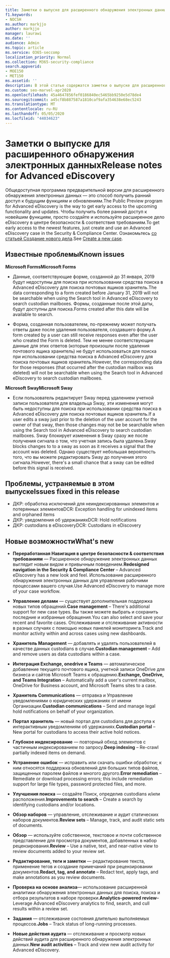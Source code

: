 ```yaml
---
title: Заметки о выпуске для расширенного обнаружения электронных данных
f1.keywords:
- NOCSH
ms.author: markjjo
author: markjjo
manager: laurawi
ms.date: ''
audience: Admin
ms.topic: article
ms.service: O365-seccomp
localization_priority: Normal
ms.collection: M365-security-compliance
search.appverid:
- MOE150
- MET150
ms.assetid: ''
description: В этой статье содержатся заметки о выпуске для расширенного обнаружения электронных данных, включая известные проблемы, исправленные проблемы и новые функции.
ms.custom: seo-marvel-apr2020
ms.openlocfilehash: 45a4647856fef0186840ec5465bb9250e5d78de4
ms.sourcegitcommit: a45cf8b887587a1810caf9afa354638e68ec5243
ms.translationtype: MT
ms.contentlocale: ru-RU
ms.lasthandoff: 05/05/2020
ms.locfileid: "44034623"
---
```

# <a name="release-notes-for-advanced-ediscovery"></a><span data-ttu-id="4bfcd-103">Заметки о выпуске для расширенного обнаружения электронных данных</span><span class="sxs-lookup"><span data-stu-id="4bfcd-103">Release notes for Advanced eDiscovery</span></span>

<span data-ttu-id="4bfcd-104">Общедоступная программа предварительной версии для расширенного обнаружения электронных данных — это способ получить ранний доступ к будущим функциям и обновлениям.</span><span class="sxs-lookup"><span data-stu-id="4bfcd-104">The Public Preview program for Advanced eDiscovery is the way to get early access to the upcoming functionality and updates.</span></span> <span data-ttu-id="4bfcd-105">Чтобы получить более ранний доступ к новейшим функциям, просто создайте и используйте расширенное дело eDiscovery в центре безопасности & соответствия требованиям.</span><span class="sxs-lookup"><span data-stu-id="4bfcd-105">To get early access to the newest features, just create and use an Advanced eDiscovery case in the Security & Compliance Center.</span></span> <span data-ttu-id="4bfcd-106">Ознакомьтесь [со статьей Создание нового дела](create-new-ediscovery-case.md).</span><span class="sxs-lookup"><span data-stu-id="4bfcd-106">See [Create a new case](create-new-ediscovery-case.md).</span></span>

## <a name="known-issues"></a><span data-ttu-id="4bfcd-107">Известные проблемы</span><span class="sxs-lookup"><span data-stu-id="4bfcd-107">Known issues</span></span>

<span data-ttu-id="4bfcd-108">**Microsoft Forms**</span><span class="sxs-lookup"><span data-stu-id="4bfcd-108">**Microsoft Forms**</span></span>

- <span data-ttu-id="4bfcd-109">Данные, соответствующие форме, созданной до 31 января, 2019 будут недоступны для поиска при использовании средства поиска в Advanced eDiscovery для поиска почтовых ящиков хранитель.</span><span class="sxs-lookup"><span data-stu-id="4bfcd-109">The data corresponding to a form created before January 31, 2019 will not be searchable when using the Search tool in Advanced eDiscovery to search custodian mailboxes.</span></span> <span data-ttu-id="4bfcd-110">Формы, созданные после этой даты, будут доступны для поиска.</span><span class="sxs-lookup"><span data-stu-id="4bfcd-110">Forms created after this date will be available to search.</span></span>

- <span data-ttu-id="4bfcd-111">Форма, созданная пользователем, по-прежнему может получать ответы даже после удаления пользователя, создавшего форму.</span><span class="sxs-lookup"><span data-stu-id="4bfcd-111">A form created by a user can still receive responses even after the user who created the Form is deleted.</span></span> <span data-ttu-id="4bfcd-112">Тем не менее соответствующие данные для этих ответов (которые произошли после удаления почтового ящика хранитель) не будут использоваться для поиска при использовании средства поиска в Advanced eDiscovery для поиска почтовых ящиков хранитель.</span><span class="sxs-lookup"><span data-stu-id="4bfcd-112">However, the corresponding data for those responses (that occurred after the custodian mailbox was deleted) will not be searchable when using the Search tool in Advanced eDiscovery to search custodian mailboxes.</span></span>
 
<span data-ttu-id="4bfcd-113">**Microsoft Sway**</span><span class="sxs-lookup"><span data-stu-id="4bfcd-113">**Microsoft Sway**</span></span>

- <span data-ttu-id="4bfcd-114">Если пользователь редактирует Sway перед удалением учетной записи пользователя для владельца Sway, эти изменения могут быть недоступны для поиска при использовании средства поиска в Advanced eDiscovery для поиска почтовых ящиков хранитель.</span><span class="sxs-lookup"><span data-stu-id="4bfcd-114">If a user edits a sway just prior to the deletion of the user account for the owner of that sway, then those changes may not be be searchable when using the Search tool in Advanced eDiscovery to search custodian mailboxes.</span></span> <span data-ttu-id="4bfcd-115">Sway блокирует изменения в Sway сразу же после получения сигнала о том, что учетная запись была удалена.</span><span class="sxs-lookup"><span data-stu-id="4bfcd-115">Sway blocks changes to to a sway as soon as it receives a signal that the account was deleted.</span></span> <span data-ttu-id="4bfcd-116">Однако существует небольшая вероятность того, что вы можете редактировать Sway до получения этого сигнала.</span><span class="sxs-lookup"><span data-stu-id="4bfcd-116">However, there's a small chance that a sway can be edited before this signal is received.</span></span>

## <a name="issues-fixed-in-this-release"></a><span data-ttu-id="4bfcd-117">Проблемы, устраняемые в этом выпуске</span><span class="sxs-lookup"><span data-stu-id="4bfcd-117">Issues fixed in this release</span></span>

- <span data-ttu-id="4bfcd-118">ДКР: обработка исключений для неиндексированных элементов и потерянных элементов</span><span class="sxs-lookup"><span data-stu-id="4bfcd-118">DCR: Exception handling for unindexed items and orphaned items</span></span>
- <span data-ttu-id="4bfcd-119">ДКР: уведомления об удержаниях</span><span class="sxs-lookup"><span data-stu-id="4bfcd-119">DCR: Hold notifications</span></span>
- <span data-ttu-id="4bfcd-120">ДКР: custodians в eDiscovery</span><span class="sxs-lookup"><span data-stu-id="4bfcd-120">DCR: Custodians in eDiscovery</span></span>

## <a name="whats-new"></a><span data-ttu-id="4bfcd-121">Новые возможности</span><span class="sxs-lookup"><span data-stu-id="4bfcd-121">What's new</span></span>

- <span data-ttu-id="4bfcd-122">**Переработанная Навигация в центре безопасности & соответствия требованиям** — Расширенное обнаружение электронных данных выглядит новым видом и привычным поведением.</span><span class="sxs-lookup"><span data-stu-id="4bfcd-122">**Redesigned navigation in the Security & Compliance Center** – Advanced eDiscovery has a new look and feel.</span></span> <span data-ttu-id="4bfcd-123">Использование расширенного обнаружения электронных данных для управления рабочими процессами вашего случая.</span><span class="sxs-lookup"><span data-stu-id="4bfcd-123">Use Advanced eDiscovery to manage more of your case workflow.</span></span>

- <span data-ttu-id="4bfcd-124">**Управление делами** — существует дополнительная поддержка новых типов обращений.</span><span class="sxs-lookup"><span data-stu-id="4bfcd-124">**Case management** – There's additional support for new case types.</span></span> <span data-ttu-id="4bfcd-125">Вы также можете выбрать и сохранить последние и избранные обращения.</span><span class="sxs-lookup"><span data-stu-id="4bfcd-125">You can also select and save your recent and favorite cases.</span></span> <span data-ttu-id="4bfcd-126">Отслеживание и отслеживание активности в разных случаях с помощью новых панелей мониторинга.</span><span class="sxs-lookup"><span data-stu-id="4bfcd-126">Track and monitor activity within and across cases using new dashboards.</span></span>

- <span data-ttu-id="4bfcd-127">**Хранитель Management** — добавлять и удалять пользователей в качестве данных custodians в случае.</span><span class="sxs-lookup"><span data-stu-id="4bfcd-127">**Custodian management** – Add and remove users as data custodians within a case.</span></span>

- <span data-ttu-id="4bfcd-128">**Интеграция Exchange, onedrive и Teams** — автоматическое добавление текущего почтового ящика, учетной записи OneDrive для бизнеса и сайтов Microsoft Teams к обращению.</span><span class="sxs-lookup"><span data-stu-id="4bfcd-128">**Exchange, OneDrive, and Teams Integration** – Automatically add a user's current mailbox, OneDrive for Business account, and Microsoft Teams sites to a case.</span></span> 

- <span data-ttu-id="4bfcd-129">**Хранитель Communications** — отправка и Управление уведомлениями о юридических удержаниях от имени Организации.</span><span class="sxs-lookup"><span data-stu-id="4bfcd-129">**Custodian communications** – Send and manage legal hold notifications on behalf of your organization.</span></span>

- <span data-ttu-id="4bfcd-130">**Портал хранитель** — новый портал для custodians для доступа к интерактивным уведомлениям об удержаниях.</span><span class="sxs-lookup"><span data-stu-id="4bfcd-130">**Custodian portal** – New portal for custodians to access their active hold notices.</span></span>

- <span data-ttu-id="4bfcd-131">**Глубокое индексирование** — повторный обход элементов с частичным индексированием по запросу.</span><span class="sxs-lookup"><span data-stu-id="4bfcd-131">**Deep indexing** – Re-crawl partially indexed items on demand.</span></span>

- <span data-ttu-id="4bfcd-132">**Устранение ошибок** — исправить или скачать ошибки обработки; к ним относятся поддержка обновлений для больших типов файлов, защищенных паролем файлов и многого другого.</span><span class="sxs-lookup"><span data-stu-id="4bfcd-132">**Error remediation** – Remediate or download processing errors; this include remediation support for large file types, password protected files, and more.</span></span> 

- <span data-ttu-id="4bfcd-133">**Улучшения поиска** — создайте Поиск, определив custodians и/или расположения.</span><span class="sxs-lookup"><span data-stu-id="4bfcd-133">**Improvements to search** – Create a search by identifying custodians and/or locations.</span></span>

- <span data-ttu-id="4bfcd-134">**Обзор наборов** — управление, отслеживание и аудит статических наборов документов.</span><span class="sxs-lookup"><span data-stu-id="4bfcd-134">**Review sets** – Manage, track, and audit static sets of documents.</span></span>

- <span data-ttu-id="4bfcd-135">**Обзор** — используйте собственное, текстовое и почти собственное представление для просмотра документов, добавленных в набор рецензирования.</span><span class="sxs-lookup"><span data-stu-id="4bfcd-135">**Review** – Use a native, text, and near-native view to review documents added to your review set.</span></span>

- <span data-ttu-id="4bfcd-136">**Редактирование, теги и заметки** — редактирование текста, применение тегов и создание примечаний при рецензировании документов.</span><span class="sxs-lookup"><span data-stu-id="4bfcd-136">**Redact, tag, and annotate** – Redact text, apply tags, and make annotations as you review documents.</span></span>
  
- <span data-ttu-id="4bfcd-137">**Проверка на основе анализа**— использование расширенной аналитики обнаружения электронных данных для поиска, поиска и отбора результатов в наборе проверки.</span><span class="sxs-lookup"><span data-stu-id="4bfcd-137">**Analytics-powered review**– Leverage Advanced eDiscovery analytics to find, search, and cull results within a review set.</span></span>

- <span data-ttu-id="4bfcd-138">**Задания** — отслеживание состояния длительно выполняемых процессов.</span><span class="sxs-lookup"><span data-stu-id="4bfcd-138">**Jobs** – Track status of long-running processes.</span></span>

- <span data-ttu-id="4bfcd-139">**Новые действия аудита** — отслеживание и просмотр новых действий аудита для расширенного обнаружения электронных данных.</span><span class="sxs-lookup"><span data-stu-id="4bfcd-139">**New audit activities** – Track and view new audit activity for Advanced eDiscovery.</span></span>
